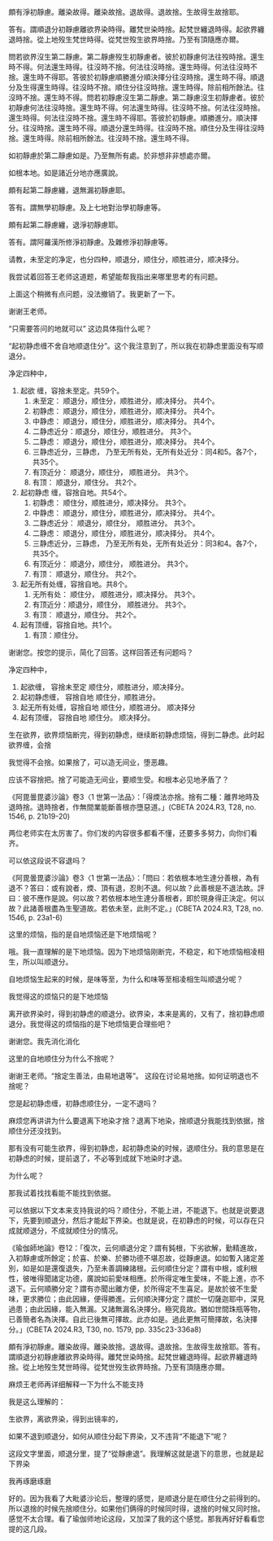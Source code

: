 頗有淨初靜慮。離染故得。離染故捨。退故得。退故捨。生故得生故捨耶。

答有。謂順退分初靜慮離欲界染時得。離梵世染時捨。起梵世纏退時得。起欲界纏退時捨。從上地歿生梵世時得。從梵世歿生欲界時捨。乃至有頂隨應亦爾。

問若欲界沒生第二靜慮。第二靜慮歿生初靜慮者。彼於初靜慮何法往歿時捨。還生時不得。何法還生時得。往沒時不捨。何法往沒時捨。還生時得。何法往沒時不捨。還生時不得耶。答彼於初靜慮順勝進分順決擇分往沒時捨。還生時不得。順退分及生得還生時得。往沒時不捨。順住分往沒時捨。還生時得。除前相所餘法。往沒時不捨。還生時不得。問若初靜慮沒生第二靜慮。第二靜慮沒生初靜慮者。彼於初靜慮何法往沒時捨。還生時不得。何法還生時得。往沒時不捨。何法往沒時捨。還生時得。何法往沒時不捨。還生時不得耶。答彼於初靜慮。順勝進分。順決擇分。往沒時捨。還生時不得。順退分還生時得。往沒時不捨。順住分及生得往沒時捨。還生時得。除前相所餘法。往沒時不捨。還生時不得。



如初靜慮於第二靜慮如是。乃至無所有處。於非想非非想處亦爾。

如根本地。如是諸近分地亦應廣說。

頗有起第二靜慮纏，退無漏初靜慮耶。

答有。謂無學初靜慮。及上七地對治學初靜慮等。

頗有起第二靜慮纏，退淨初靜慮耶。

答有。謂阿羅漢所修淨初靜慮。及雜修淨初靜慮等。



请教，未至定的净定，也分四种，顺退分，顺住分，顺胜进分，顺决择分。



我尝试着回答王老师这道题，希望能帮我指出来哪里思考的有问题。



上面这个稍微有点问题，没法撤销了。我更新了一下。



谢谢王老师。

“只需要答问的地就可以”  这边具体指什么呢？

“起初静虑缠不舍自地顺退住分”。这个我注意到了，所以我在初静虑里面没有写顺退分。





净定四种中，

1. 起欲           缠，容捨未至定。共59个。
   1. 未至定：       顺退分，顺住分，顺胜进分，顺决择分。                              共4个。
   2. 初静虑：       顺退分，顺住分，顺胜进分，顺决择分。                              共4个。
   3. 中静虑：       顺退分，顺住分，顺胜进分，顺决择分。                              共4个。
   4. 二静虑近分：顺退分，顺住分，顺胜进分。                                                共3个。
   5. 二静虑：       顺退分，顺住分，顺胜进分，顺决择分。                              共4个。
   6. 三静虑近分，三静虑， 乃至无所有处，无所有处近分：同4和5。各7个，  共35个。
   7. 有顶近分：   顺退分，顺住分， 顺胜进分。                                                共3个。
   8. 有顶：          顺退分，顺住分。                                                                   共2个。
2. 起初静虑    缠，容捨自地。共54个。
   1. 初静虑：                      顺住分，顺胜进分，顺决择分。                             共3个。
   2. 中静虑：        顺退分，顺住分，顺胜进分，顺决择分。                             共4个。
   3. 二静虑近分： 顺退分，顺住分， 顺胜进分。                                              共3个。
   4. 二静虑：        顺退分，顺住分，顺胜进分，顺决择分。                             共4个。
   5. 三静虑近分，三静虑， 乃至无所有处，无所有处近分：同3和4。各7个， 共35个。
   6. 有顶近分：    顺退分，顺住分， 顺胜进分。                                              共3个。
   7. 有顶：           顺退分，顺住分。                                                                 共2个。
3. 起无所有处缠，容捨自地。共8个。
   1. 无所有处：              顺住分， 顺胜进分，顺决择分。 共3个。
   2. 有顶近分：顺退分，顺住分， 顺胜进分。                  共3个。
   3. 有顶：       顺退分，顺住分。                                     共2个。
4. 起有顶缠，容捨自地。共1个。
   1. 有顶：顺住分。



谢谢您。按您的提示，简化了回答。这样回答还有问题吗？

净定四种中，

1. 起欲缠，           容捨未至定                 顺住分，顺胜进分，顺决择分。              
2. 起初静虑缠，    容捨自地                    顺住分，顺胜进分。      
3. 起无所有处缠，容捨自地                     顺住分，顺胜进分。 顺决择分    
4. 起有顶缠，       容捨自地                     顺住分。                   顺决择分。



生在欲界，欲界烦恼断完，得到初静虑，继续断初静虑烦恼，得到二静虑。此时起欲界缠，会捨



我觉得不会捨。如果捨了，可以造无间业，堕恶趣。





应该不容捨把。捨了可能造无间业，要顺生受。和根本必见地矛盾了？



《阿毘曇毘婆沙論》卷3〈1 世第一法品〉：「得煗法亦捨。捨有二種：離界地時及退時捨。退時捨者，作無間業能斷善根亦墮惡道。」(CBETA 2024.R3, T28, no. 1546, p. 21b19-20)





两位老师实在太厉害了。你们发的内容很多都看不懂，还要多多努力，向你们看齐。



可以依这段说不容退吗？

《阿毘曇毘婆沙論》卷3〈1 世第一法品〉：「問曰：若依根本地生達分善根，為有退不？答曰：或有說者，煗、頂有退，忍則不退。何以故？此善根是不退法故。評曰：彼不應作是說。何以故？若依根本地生達分善根者，即於現身得正決定。何以故？此諸善根盡為生聖道故。若依未至，此則不定。」(CBETA 2024.R3, T28, no. 1546, p. 23a1-6)





这里的烦恼，指的是自地烦恼还是下地烦恼呢？





哦。我一直理解的是下地烦恼。因为下地烦恼刚断完，不稳定，和下地烦恼相凌相生，所以叫顺退分。



自地烦恼生起来的时候，是味等至，为什么和味等至相凌相生叫顺退分呢？



我觉得这的烦恼只的是下地烦恼



离开欲界染时，得到初静虑的顺退分。欲界染，本来是离的，又有了，捨初静虑顺退分。我觉得这的烦恼指的是下地烦恼更合理些吧？



谢谢您。我先消化消化



这里的自地顺住分为什么不捨呢？





谢谢王老师。“捨定生善法，由易地退等”。 这段在讨论易地捨。如何证明退也不捨呢？



您是起初静虑缠，初静虑顺住分，一定不退吗？



麻烦您再讲讲为什么要退离下地染才捨？退离下地染，捨顺退分我能找到依据，捨顺住分还没找到。



那有没有可能生欲界，得到初静虑，起初静虑染的时候，退顺住分。我的意思是在初静虑的时候，提前退了，不必等到成就下地染时才退。



为什么呢？



那我试着找找看能不能找到依据。



可以依据以下文本来支持我说的吗？顺住分，不能上进，不能退下。也就是说要退下，先要到顺退分，然后才能起下界染。也就是说，在初静虑的时候，可以存在只成就顺退分，不成就顺住分的情况。



《瑜伽師地論》卷12：「復次，云何順退分定？謂有鈍根，下劣欲解，勤精進故，入初靜慮或所餘定；於喜、於樂、於勝功德不堪忍故，從靜慮退。如如暫入諸定差別，如是如是還復退失，乃至未善調練諸根。云何順住分定？謂有中根，或利根性，彼唯得聞諸定功德，廣說如前愛味相應。於所得定唯生愛味，不能上進，亦不退下。云何順勝分定？謂有亦聞出離方便，於所得定不生喜足。是故於彼不生愛味，更求勝位；由此因緣，便得勝進。云何順決擇分定？謂於一切薩迦耶中，深見過患；由此因緣，能入無漏。又諸無漏名決擇分。極究竟故。猶如世間珠瓶等物，已善簡者名為決擇。自此已後無可擇故。此亦如是。過此更無可簡擇故，名決擇分。」(CBETA 2024.R3, T30, no. 1579, pp. 335c23-336a8)



頗有淨初靜慮。離染故得。離染故捨。退故得。退故捨。生故得生故捨耶。答有。謂順退分初靜慮離欲界染時得。離梵世染時捨。起梵世纏退時得。起欲界纏退時捨。從上地歿生梵世時得。從梵世歿生欲界時捨。乃至有頂隨應亦爾。



麻烦王老师再详细解释一下为什么不能支持



我是这么理解的：

生欲界，离欲界染，得到出镜率的，



如果不退到顺退分，如何从顺住分起下界染，又不违背“不能退下”呢？



这段文字里面，顺退分里，提了“從靜慮退”。我理解这就是退下的意思，也就是起下界染





我再琢磨琢磨



好的。因为我看了大毗婆沙论后，整理的感觉，是顺退分是在顺住分之前得到的。所以退捨的时候先捨顺住分。如果他们俩得的时候同时得，退捨的时候又同时捨。感觉不太合理。看了瑜伽师地论这段，又加深了我的这个感觉。那我再好好看看您提的这几段。